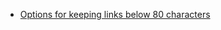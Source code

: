 - [Options for keeping links below 80 characters](http://www.rubycoloredglasses.com/2017/11/markdown-links-80-character-line-length/)
